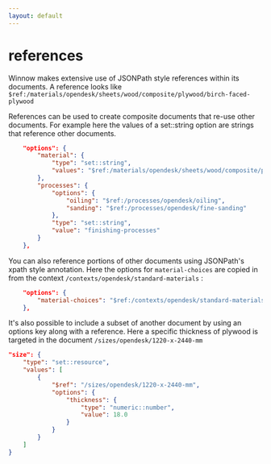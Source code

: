 ```yaml
---
layout: default
---
```


# references

Winnow makes extensive use of JSONPath style references within its documents. 
A reference looks like `$ref:/materials/opendesk/sheets/wood/composite/plywood/birch-faced-plywood`

References can be used to create composite documents that re-use other documents. 
For example here the values of a set::string option are strings that reference other documents.

```json
    "options": {
        "material": {
            "type": "set::string", 
            "values": "$ref:/materials/opendesk/sheets/wood/composite/plywood/birch-faced-plywood"
        }, 
        "processes": {
            "options": {
                "oiling": "$ref:/processes/opendesk/oiling", 
                "sanding": "$ref:/processes/opendesk/fine-sanding"
            }, 
            "type": "set::string", 
            "value": "finishing-processes"
        }
    }, 
```


You can also reference portions of other documents using JSONPath's xpath style annotation. 
Here the options for `material-choices` are copied in from the context `/contexts/opendesk/standard-materials` :

```json 
    "options": {
        "material-choices": "$ref:/contexts/opendesk/standard-materials~/options/material-choices"
    }, 
```


It's also possible to include a subset of another document by using an options key along with a reference. 
Here a specific thickness of plywood is targeted in the document `/sizes/opendesk/1220-x-2440-mm`

```json
"size": {
    "type": "set::resource", 
    "values": [
        {
            "$ref": "/sizes/opendesk/1220-x-2440-mm", 
            "options": {
                "thickness": {
                    "type": "numeric::number", 
                    "value": 18.0
                }
            }
        }
    ]
}
```


